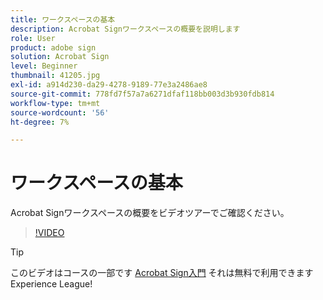 ```yaml
---
title: ワークスペースの基本
description: Acrobat Signワークスペースの概要を説明します
role: User
product: adobe sign
solution: Acrobat Sign
level: Beginner
thumbnail: 41205.jpg
exl-id: a914d230-da29-4278-9189-77e3a2486ae8
source-git-commit: 778fd7f57a7a6271dfaf118bb003d3b930fdb814
workflow-type: tm+mt
source-wordcount: '56'
ht-degree: 7%

---
```


# ワークスペースの基本

Acrobat Signワークスペースの概要をビデオツアーでご確認ください。

>[!VIDEO](https://video.tv.adobe.com/v/41205?hidetitle=true)

>[!TIP]
>
>このビデオはコースの一部です [Acrobat Sign入門](https://experienceleague.adobe.com/?recommended=Sign-U-1-2020.1) それは無料で利用できますExperience League!


